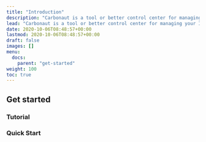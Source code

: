 ```yaml
---
title: "Introduction"
description: "Carbonaut is a tool or better control center for managing your ICT cause carbon emissions."
lead: "Carbonaut is a tool or better control center for managing your ICT cause carbon emissions."
date: 2020-10-06T08:48:57+00:00
lastmod: 2020-10-06T08:48:57+00:00
draft: false
images: []
menu:
  docs:
    parent: "get-started"
weight: 100
toc: true
---
```


## Get started



### Tutorial


### Quick Start

